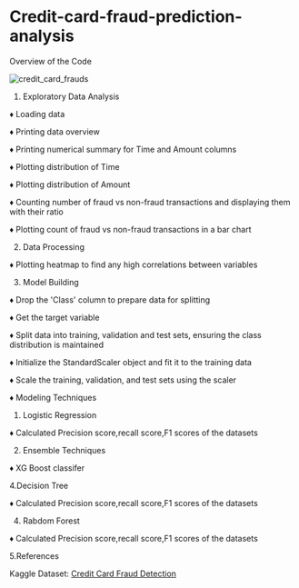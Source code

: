 # Credit-card-fraud-prediction-analysis
Overview of the Code


![credit_card_frauds](https://static1.makeuseofimages.com/wordpress/wp-content/uploads/2015/12/credit-card-fraud.jpg)

1. Exploratory Data Analysis

♦ Loading data
 
♦ Printing data overview

♦ Printing numerical summary for Time and Amount columns

♦ Plotting distribution of Time 

♦ Plotting distribution of Amount 

♦ Counting number of fraud vs non-fraud transactions and displaying them with their ratio

♦ Plotting count of fraud vs non-fraud transactions in a bar chart

2. Data Processing

♦ Plotting heatmap to find any high correlations between variables

3. Model Building

♦ Drop the 'Class' column to prepare data for splitting

♦ Get the target variable

♦ Split data into training, validation and test sets, ensuring the class distribution is maintained

♦ Initialize the StandardScaler object and fit it to the training data

♦ Scale the training, validation, and test sets using the scaler

♦ Modeling Techniques

1. Logistic Regression

♦ Calculated Precision score,recall score,F1 scores of the datasets

2. Ensemble Techniques

♦ XG Boost classifer 

4.Decision Tree

♦ Calculated Precision score,recall score,F1 scores of the datasets

4. Rabdom Forest

♦ Calculated Precision score,recall score,F1 scores of the datasets

5.References

Kaggle Dataset: [Credit Card Fraud Detection](https://www.kaggle.com/datasets/mlg-ulb/creditcardfraud)

